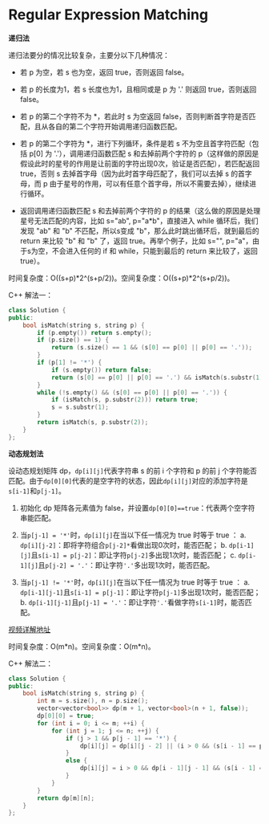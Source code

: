 # Regular Expression Matching

**递归法**

递归法要分的情况比较复杂，主要分以下几种情况：

- 若 p 为空，若 s 也为空，返回 true，否则返回 false。

- 若 p 的长度为1，若 s 长度也为1，且相同或是 p 为 '.' 则返回 true，否则返回 false。

- 若 p 的第二个字符不为 *，若此时 s 为空返回 false，否则判断首字符是否匹配，且从各自的第二个字符开始调用递归函数匹配。

- 若 p 的第二个字符为 *，进行下列循环，条件是若 s 不为空且首字符匹配（包括 p[0] 为 '.'），调用递归函数匹配 s 和去掉前两个字符的 p（这样做的原因是假设此时的星号的作用是让前面的字符出现0次，验证是否匹配），若匹配返回 true，否则 s 去掉首字母（因为此时首字母匹配了，我们可以去掉 s 的首字母，而 p 由于星号的作用，可以有任意个首字母，所以不需要去掉），继续进行循环。

- 返回调用递归函数匹配 s 和去掉前两个字符的 p 的结果（这么做的原因是处理星号无法匹配的内容，比如 s="ab", p="a*b"，直接进入 while 循环后，我们发现 "ab" 和 "b" 不匹配，所以s变成 "b"，那么此时跳出循环后，就到最后的 return 来比较 "b" 和 "b" 了，返回 true。再举个例子，比如 s="", p="a"，由于s为空，不会进入任何的 if 和 while，只能到最后的 return 来比较了，返回 true）。

时间复杂度：O((s+p)*2^(s+p/2))。空间复杂度：O((s+p)\*2^(s+p/2))。

C++ 解法一：

```c++
class Solution {
public:
    bool isMatch(string s, string p) {
        if (p.empty()) return s.empty();
        if (p.size() == 1) {
            return (s.size() == 1 && (s[0] == p[0] || p[0] == '.'));
        }
        if (p[1] != '*') {
            if (s.empty()) return false;
            return (s[0] == p[0] || p[0] == '.') && isMatch(s.substr(1), p.substr(1));
        }
        while (!s.empty() && (s[0] == p[0] || p[0] == '.')) {
            if (isMatch(s, p.substr(2))) return true;
            s = s.substr(1);
        }
        return isMatch(s, p.substr(2));
    }
};
```

**动态规划法**

设动态规划矩阵 dp，`dp[i][j]`代表字符串 s 的前 i 个字符和 p 的前 j 个字符能否匹配。由于`dp[0][0]`代表的是空字符的状态，因此`dp[i][j]`对应的添加字符是`s[i-1]`和`p[j-1]`。

1) 初始化 dp 矩阵各元素值为 false，并设置`dp[0][0]==true`：代表两个空字符串能匹配。

2) 当`p[j-1] = '*'`时，`dp[i][j]`在当以下任一情况为 true 时等于 true ：
	a. `dp[i][j-2]`：即将字符组合`p[j-2]*`看做出现0次时，能否匹配；
	b. `dp[i-1][j]`且`s[i-1] = p[j-2]`：即让字符`p[j-2]`多出现1次时，能否匹配；
	c. `dp[i-1][j]`且`p[j-2] = '.'`：即让字符`'.'`多出现1次时，能否匹配。

3) 当`p[j-1] != '*'`时，`dp[i][j]`在当以下任一情况为 true 时等于 true ：
	a. `dp[i-1][j-1]`且`s[i-1] = p[j-1]`：即让字符`p[j-1]`多出现1次时，能否匹配；
	b. `dp[i-1][j-1]`且`p[j-1] = '.'`：即让字符`'.'`看做字符`s[i-1]`时，能否匹配。

[视频详解地址](https://leetcode-cn.com/problems/regular-expression-matching/solution/shi-pin-tu-jie-dong-tai-gui-hua-zheng-ze-biao-da-s/)

时间复杂度：O(m\*n)。空间复杂度：O(m\*n)。

C++ 解法二：

```c++
class Solution {
public:
    bool isMatch(string s, string p) {
        int m = s.size(), n = p.size();
        vector<vector<bool>> dp(m + 1, vector<bool>(n + 1, false));
        dp[0][0] = true;
        for (int i = 0; i <= m; ++i) {
            for (int j = 1; j <= n; ++j) {
                if (j > 1 && p[j - 1] == '*') {
                    dp[i][j] = dp[i][j - 2] || (i > 0 && (s[i - 1] == p[j - 2] || p[j - 2] == '.') && dp[i - 1][j]);
                }
                else {
                    dp[i][j] = i > 0 && dp[i - 1][j - 1] && (s[i - 1] == p[j - 1] || p[j - 1] == '.');
                }
            }
        }
        return dp[m][n];
    }
};
```

